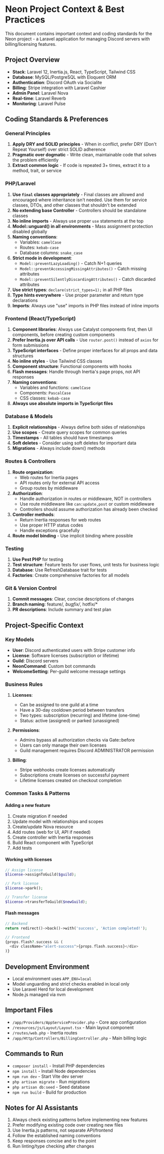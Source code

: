 # Neon Project Context & Best Practices

This document contains important context and coding standards for the Neon project - a Laravel application for managing Discord servers with billing/licensing features.

## Project Overview
- **Stack**: Laravel 12, Inertia.js, React, TypeScript, Tailwind CSS
- **Database**: MySQL/PostgreSQL with Eloquent ORM
- **Authentication**: Discord OAuth via Socialite
- **Billing**: Stripe integration with Laravel Cashier
- **Admin Panel**: Laravel Nova
- **Real-time**: Laravel Reverb
- **Monitoring**: Laravel Pulse

## Coding Standards & Preferences

### General Principles
1. **Apply DRY and SOLID principles** - When in conflict, prefer DRY (Don't Repeat Yourself) over strict SOLID adherence
2. **Pragmatic over dogmatic** - Write clean, maintainable code that solves the problem efficiently
3. **Extract common logic** - If code is repeated 3+ times, extract it to a method, trait, or service

### PHP/Laravel
1. **Use `final` classes appropriately** - Final classes are allowed and encouraged where inheritance isn't needed. Use them for service classes, DTOs, and other classes that shouldn't be extended
2. **No extending base Controller** - Controllers should be standalone classes
3. **No inline imports** - Always use proper `use` statements at the top
4. **Model::unguard() in all environments** - Mass assignment protection disabled globally
5. **Naming conventions**:
   - Variables: `camelCase`
   - Routes: `kebab-case`
   - Database columns: `snake_case`
6. **Strict mode in development**:
   - `Model::preventLazyLoading()` - Catch N+1 queries
   - `Model::preventAccessingMissingAttributes()` - Catch missing attributes
   - `Model::preventSilentlyDiscardingAttributes()` - Catch discarded attributes
7. **Use strict types**: `declare(strict_types=1);` in all PHP files
8. **Type hints everywhere** - Use proper parameter and return type declarations
9. **Imports**: Always use "use" imports in PHP files instead of inline imports

### Frontend (React/TypeScript)
1. **Component libraries**: Always use Catalyst components first, then UI components, before creating custom components
2. **Prefer Inertia.js over API calls** - Use `router.post()` instead of `axios` for form submissions
3. **TypeScript interfaces** - Define proper interfaces for all props and data structures
4. **No inline styles** - Use Tailwind CSS classes
5. **Component structure**: Functional components with hooks
6. **Flash messages**: Handle through Inertia's page props, not API responses
7. **Naming conventions**:
   - Variables and functions: `camelCase`
   - Components: `PascalCase`
   - CSS classes: `kebab-case`
8. **Always use absolute imports in TypeScript files**

### Database & Models
1. **Explicit relationships** - Always define both sides of relationships
2. **Use scopes** - Create query scopes for common queries
3. **Timestamps** - All tables should have timestamps
4. **Soft deletes** - Consider using soft deletes for important data
5. **Migrations** - Always include down() methods

### Routes & Controllers
1. **Route organization**:
   - Web routes for Inertia pages
   - API routes only for external API access
   - Group routes by middleware
2. **Authorization**:
   - Handle authorization in routes or middleware, NOT in controllers
   - Use route middleware like `can:update,post` or custom middleware
   - Controllers should assume authorization has already been checked
3. **Controller methods**:
   - Return Inertia responses for web routes
   - Use proper HTTP status codes
   - Handle exceptions gracefully
4. **Route model binding** - Use implicit binding where possible

### Testing
1. **Use Pest PHP** for testing
2. **Test structure**: Feature tests for user flows, unit tests for business logic
3. **Database**: Use RefreshDatabase trait for tests
4. **Factories**: Create comprehensive factories for all models

### Git & Version Control
1. **Commit messages**: Clear, concise descriptions of changes
2. **Branch naming**: feature/*, bugfix/*, hotfix/*
3. **PR descriptions**: Include summary and test plan

## Project-Specific Context

### Key Models
- **User**: Discord authenticated users with Stripe customer info
- **License**: Software licenses (subscription or lifetime)
- **Guild**: Discord servers
- **NeonCommand**: Custom bot commands
- **WelcomeSetting**: Per-guild welcome message settings

### Business Rules
1. **Licenses**:
   - Can be assigned to one guild at a time
   - Have a 30-day cooldown period between transfers
   - Two types: subscription (recurring) and lifetime (one-time)
   - Status: active (assigned) or parked (unassigned)

2. **Permissions**:
   - Admins bypass all authorization checks via Gate::before
   - Users can only manage their own licenses
   - Guild management requires Discord ADMINISTRATOR permission

3. **Billing**:
   - Stripe webhooks create licenses automatically
   - Subscriptions create licenses on successful payment
   - Lifetime licenses created on checkout completion

### Common Tasks & Patterns

#### Adding a new feature
1. Create migration if needed
2. Update model with relationships and scopes
3. Create/update Nova resource
4. Add routes (web for UI, API if needed)
5. Create controller with Inertia responses
6. Build React component with TypeScript
7. Add tests

#### Working with licenses
```php
// Assign license
$license->assignToGuild($guild);

// Park license
$license->park();

// Transfer license
$license->transferToGuild($newGuild);
```

#### Flash messages
```php
// Backend
return redirect()->back()->with('success', 'Action completed!');

// Frontend
{props.flash?.success && (
  <div className="alert-success">{props.flash.success}</div>
)}
```

## Development Environment
- Local environment uses `APP_ENV=local`
- Model unguarding and strict checks enabled in local only
- Use Laravel Herd for local development
- Node.js managed via nvm

## Important Files
- `/app/Providers/AppServiceProvider.php` - Core app configuration
- `/resources/js/Layout/Layout.tsx` - Main layout component
- `/routes/web.php` - Inertia routes
- `/app/Http/Controllers/BillingController.php` - Main billing logic

## Commands to Run
- `composer install` - Install PHP dependencies
- `npm install` - Install Node dependencies
- `npm run dev` - Start Vite dev server
- `php artisan migrate` - Run migrations
- `php artisan db:seed` - Seed database
- `npm run build` - Build for production

## Notes for AI Assistants
1. Always check existing patterns before implementing new features
2. Prefer modifying existing code over creating new files
3. Use Inertia.js patterns, not separate API/frontend
4. Follow the established naming conventions
5. Keep responses concise and to the point
6. Run linting/type checking after changes